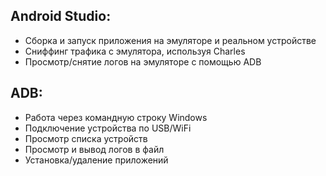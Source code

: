 ## Android Studio:

* Сборка и запуск приложения на эмуляторе и реальном устройстве
* Сниффинг трафика с эмулятора, используя Charles
* Просмотр/снятие логов на эмуляторе с помощью ADB

## ADB:

* Работа через командную строку Windows
* Подключение устройства по USB/WiFi
* Просмотр списка устройств
* Просмотр и вывод логов в файл
* Установка/удаление приложений